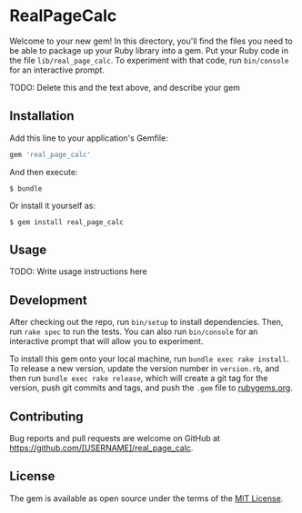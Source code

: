 # RealPageCalc

Welcome to your new gem! In this directory, you'll find the files you need to be able to package up your Ruby library into a gem. Put your Ruby code in the file `lib/real_page_calc`. To experiment with that code, run `bin/console` for an interactive prompt.

TODO: Delete this and the text above, and describe your gem

## Installation

Add this line to your application's Gemfile:

```ruby
gem 'real_page_calc'
```

And then execute:

    $ bundle

Or install it yourself as:

    $ gem install real_page_calc

## Usage

TODO: Write usage instructions here

## Development

After checking out the repo, run `bin/setup` to install dependencies. Then, run `rake spec` to run the tests. You can also run `bin/console` for an interactive prompt that will allow you to experiment.

To install this gem onto your local machine, run `bundle exec rake install`. To release a new version, update the version number in `version.rb`, and then run `bundle exec rake release`, which will create a git tag for the version, push git commits and tags, and push the `.gem` file to [rubygems.org](https://rubygems.org).

## Contributing

Bug reports and pull requests are welcome on GitHub at https://github.com/[USERNAME]/real_page_calc.

## License

The gem is available as open source under the terms of the [MIT License](https://opensource.org/licenses/MIT).

